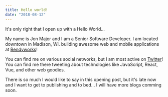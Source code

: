 ```yaml
---
title: Hello world!
date: "2018-08-12"
---
```


It's only right that I open up with a Hello World...

My name is Jon Major and I am a Senior Software Developer. I am located downtown in Madison, WI. building awesome web and mobile applications at [Bendyworks](https://bendyworks.com/)!

You can find me on various social networks, but I am most active on [Twitter](https://twitter.com/jonmajorc)! You can find me there tweeting about technologies like JavaScript, React, Vue, and other web goodies.

There is so much I would like to say in this opening post, but it's late now and I want to get to publishing and to bed... I will have more blogs comming soon.
